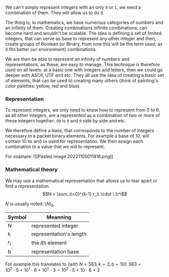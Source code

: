 We can't simply represent integers with an only ``0`` or ``1``, we need a combination of them. They will allow us to do it.

The thing is, in mathematics, we have numerous categories of numbers and an infinity of them. Creating combinations infinite combinations, can become hard and wouldn't be scalable.
The idea is defining a set of limited integers, that can serve as base to represent any other integer and then, create groups of Boolean (or Binary, from now this will be the term used, as it fits better our environment) combinations. 

We are then be able to represent an infinity of numbers and representations, as these, are easy to manage. 
This technique is therefore used on all levels: at a basic one with integers and letters, then we could go deeper with ASCII, UTF and etc. They all use the idea of creating a basic set of elements, that can be used to creating many others (think of painting's color palettes: yellow, red and blue).

### Representation
To represent integers, we only need to know how to represent from 0 to 9, as all other integers, are a represented as a combination of two or more of these integers together: ``99`` is ``9`` and ``9`` side by side and etc.

We therefore define a base, that corresponds to the number of integers necessary in a packet binary elements. For example a base of 10, will contain 10 ``0``s and ``1``s used for representation. We then assign each combination to a value that we will to represent. 

For example: 
![[Pasted image 20221105011816.png]]

### Mathematical theory
We may use a mathematical representation that allows us to tear apart or find a representation. 
$$N = \sum_{i=0}^{k-1} r_i\ \cdot \ b^i$$

$N$ is usually noted: $(N)_b$

|Symbol|Meanning|
|--|--|
|N| represented integer|
|k| representation's length|
|$r_i$| the $i$th element |
|b| representation base |

For example this translates to (with $N = 563, k = 3, b = 10$): $563 = 10^2\ \cdot \ 5\ +\ 10^1\ \cdot \ 6\ +\ 10^0\ \cdot \ 3 = 10^2\ \cdot \ 5\ +\ 10\ \cdot \ 6\ +\ 3$




